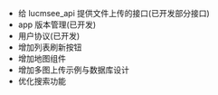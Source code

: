 
- 给 lucmsee_api 提供文件上传的接口(已开发部分接口)
- app 版本管理(已开发)
- 用户协议(已开发)
- 增加列表刷新按钮
- 增加地图组件
- 增加多图上传示例与数据库设计
- 优化搜索功能


